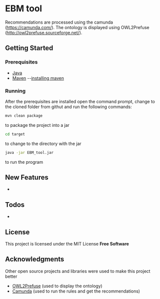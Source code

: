 # EBM tool

Recommendations are processed using the camunda (https://camunda.com/). The ontology is displayed using OWL2Prefuse (http://owl2prefuse.sourceforge.net/).

## Getting Started
### Prerequisites
- [Java](https://www.java.com/en/download/)
- [Maven](https://maven.apache.org/) 
--[installing maven](https://www.mkyong.com/maven/how-to-install-maven-in-windows/)
  
### Running
After the prerequisites are installed open the command prompt, change to the cloned folder from githut and run the following commands:
```sh
mvn clean package
```
to package the project into a jar
```sh
cd target
```
to change to the directory with the jar
```sh
java -jar EBM_tool.jar
```
to run the program


## New Features
-

## Todos
- 


## License
This project is licensed under the MIT License
**Free Software**
## Acknowledgments
Other open source projects and libraries were used to make this project better

- [OWL2Prefuse](http://owl2prefuse.sourceforge.net/) (used to display the ontology)
- [Camunda](https://camunda.com/) (used to run the rules and get the recommendations)
